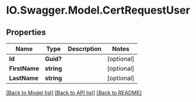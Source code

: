 # IO.Swagger.Model.CertRequestUser
## Properties

Name | Type | Description | Notes
------------ | ------------- | ------------- | -------------
**Id** | **Guid?** |  | [optional] 
**FirstName** | **string** |  | [optional] 
**LastName** | **string** |  | [optional] 

[[Back to Model list]](../README.md#documentation-for-models) [[Back to API list]](../README.md#documentation-for-api-endpoints) [[Back to README]](../README.md)

